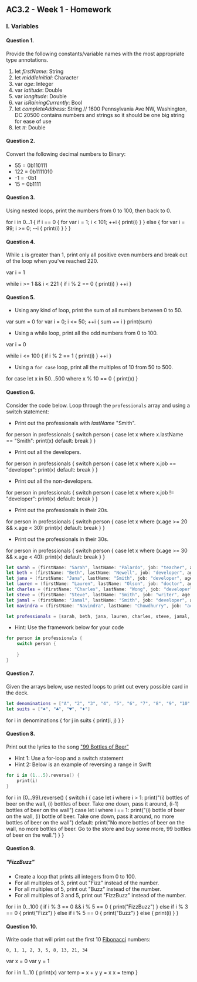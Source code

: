 ## AC3.2 - Week 1 - Homework

### I. Variables

#### Question 1.
Provide the following constants/variable names with the most appropriate type annotations.

1. let _firstName_: String
2. let _middleInitial_: Character
3. var _age_: Integer
4. var _latitude_: Double
5. var _longitude_: Double
6. var _isRainingCurrently_: Bool
7. let _completeAddress_: String
// 1600 Pennsylvania Ave NW, Washington, DC 20500 contains numbers and strings so it should be one big string for ease of use
8. let _π_: Double

#### Question 2.
Convert the following decimal numbers to Binary:

* 55 = 0b110111
* 122 = 0b1111010
* -1 = -0b1
* 15 = 0b1111

#### Question 3.
Using nested loops, print the numbers from 0 to 100, then back to 0.

for i in 0...1 {
if i == 0 {
for var i = 1; i < 101; ++i {
print(i)
}
} else {
for var i = 99; i >= 0; --i {
print(i)
}
}
}

#### Question 4.
While ```i``` is greater than 1, print only all positive even numbers and break 
out of the loop when you've reached 220.

var i = 1

while i >= 1 && i < 221 {
if i % 2 == 0 {
print(i)
}
++i
}

#### Question 5.
* Using any kind of loop, print the sum of all numbers between 0 to 50.

var sum = 0
for var i = 0; i <= 50; ++i {
sum += i
}
print(sum)

* Using a while loop, print all the odd numbers from 0 to 100.

var i = 0

while i <= 100 {
if i % 2 == 1 {
print(i)
}
++i
}

* Using a ```for case``` loop, print all the multiples of 10 from 50 to 500.

for case let x in 50...500 where x % 10 == 0 {
print(x)
}

#### Question 6.
Consider the code below. Loop through the ```professionals``` array and using a switch statement:
* Print out the professionals with _lastName_ "Smith".

for person in professionals {
switch person {
case let x where x.lastName == "Smith":
print(x)
default:
break
}
}

* Print out all the developers.

for person in professionals {
switch person {
case let x where x.job == "developer":
print(x)
default:
break
}
}

* Print out all the non-developers.

for person in professionals {
switch person {
case let x where x.job != "developer":
print(x)
default:
break
}
}

* Print out the professionals in their 20s.

for person in professionals {
switch person {
case let x where (x.age >= 20 && x.age < 30):
print(x)
default:
break
}
}

* Print out the professionals in their 30s.

for person in professionals {
switch person {
case let x where (x.age >= 30 && x.age < 40):
print(x)
default:
break
}
}

```swift
let sarah = (firstName: "Sarah", lastName: "Palardo", job: "teacher", age: 32)
let beth = (firstName: "Beth", lastName: "Newell", job: "developer", age: 29)
let jana = (firstName: "Jana", lastName: "Smith", job: "developer", age: 33)
let lauren = (firstName: "Lauren", lastName: "Olson", job: "doctor", age: 27)
let charles = (firstName: "Charles", lastName: "Wong", job: "developer" , age: 24)
let steve = (firstName: "Steve", lastName: "Smith", job: "writer", age: 28)
let jamal = (firstName: "Jamal", lastName: "Smith", job: "developer", age: 25)
let navindra = (firstName: "Navindra", lastName: "Chowdhurry", job: "actuary", age: 29)

let professionals = [sarah, beth, jana, lauren, charles, steve, jamal, navindra]
```

* Hint: Use the framework below for your code

```swift
for person in professionals {
	switch person {
 
	}
}
```

#### Question 7.
Given the arrays below, use nested loops to print out every possible card in the deck.

```swift
let denominations = ["A", "2", "3", "4", "5", "6", "7", "8", "9", "10", "J", "Q", "K"]
let suits = ["♠️", "♣️", "♥️", "♦️"]
```

for i in denominations {
for j in suits {
print(i, j)
}
}

#### Question 8.
Print out the lyrics to the song ["99 Bottles of Beer"](http://www.99-bottles-of-beer.net/lyrics.html)
* Hint 1: Use a for-loop and a switch statement
* Hint 2: Below is an example of reversing a range in Swift

```swift
for i in (1...5).reverse() {
    print(i)
}
```

for i in (0...99).reverse() {
switch i {
case let i where i > 1:
print("\(i) bottles of beer on the wall, \(i) bottles of beer. Take one down, pass it around, \(i-1) bottles of beer on the wall")
case let i where i == 1:
print("\(i) bottle of beer on the wall, \(i) bottle of beer. Take one down, pass it around, no more bottles of beer on the wall")
default:
print("No more bottles of beer on the wall, no more bottles of beer. Go to the store and buy some more, 99 bottles of beer on the wall.")
}
}

#### Question 9.
##### "FizzBuzz"
* Create a loop that prints all integers from 0 to 100.
* For all multiples of 3, print out "Fizz" instead of the number.
* For all multiples of 5, print out "Buzz"  instead of the number.
* For all multiples of 3 and 5, print out "FizzBuzz" instead of the number.

for i in 0...100 {
if i % 3 == 0 && i % 5 == 0 {
print("FizzBuzz")
} else if i % 3 == 0 {
print("Fizz")
} else if i % 5 == 0 {
print("Buzz")
} else {
print(i)
}
}

#### Question 10.
Write code that will print out the first 10 [Fibonacci](http://www.codeforwin.in/2015/06/fibonacci-series-in-c-program.html) numbers:

```
0, 1, 1, 2, 3, 5, 8, 13, 21, 34
```

var x = 0
var y = 1

for i in 1...10 {
print(x)
var temp = x + y
y = x
x = temp
}

